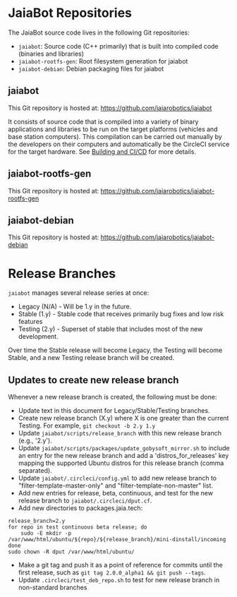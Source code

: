 # JaiaBot Repositories
The JaiaBot source code lives in the following Git repositories:

* `jaiabot`: Source code (C++ primarily) that is built into compiled code (binaries and libraries)
* `jaiabot-rootfs-gen`: Root filesystem generation for jaiabot
* `jaiabot-debian`: Debian packaging files for jaiabot

## jaiabot
This Git repository is hosted at: <https://github.com/jaiarobotics/jaiabot>

It consists of source code that is compiled into a variety of binary applications and libraries to be run on the target platforms (vehicles and base station computers). This compilation can be carried out manually by the developers on their computers and automatically be the CircleCI service for the target hardware. See [Building and CI/CD](page20_build.md) for more details.

## jaiabot-rootfs-gen
This Git repository is hosted at: <https://github.com/jaiarobotics/jaiabot-rootfs-gen>

## jaiabot-debian
This Git repository is hosted at: <https://github.com/jaiarobotics/jaiabot-debian>

# Release Branches

`jaiabot` manages several release series at once:

- Legacy (N/A) - Will be 1.y in the future.
 - Stable (1.y) - Stable code that receives primarily bug fixes and low risk features 
 - Testing (2.y) - Superset of stable that includes most of the new development.
 
Over time the Stable release will become Legacy, the Testing will become Stable, and a new Testing release branch will be created.

## Updates to create new release branch

Whenever a new release branch is created, the following must be done:

- Update text in this document for Legacy/Stable/Testing branches.
- Create new release branch (X.y) where X is one greater than the current Testing. For example, `git checkout -b 2.y 1.y`
- Update `jaiabot/scripts/release_branch` with this new release branch (e.g., '2.y').
- Update `jaiabot/scripts/packages/update_gobysoft_mirror.sh` to include an entry for the new release branch and add a 'distros_for_releases' key mapping the supported Ubuntu distros for this release branch (comma separated).
- Update `jaiabot/.circleci/config.yml` to add new release branch to "filter-template-master-only" and "filter-template-non-master" list.
- Add new entries for release, beta, continuous, and test for the new release branch to `jaiabot/.circleci/dput.cf`.
- Add new directories to packages.jaia.tech:
```
release_branch=2.y
for repo in test continuous beta release; do
	sudo -E mkdir -p /var/www/html/ubuntu/${repo}/${release_branch}/mini-dinstall/incoming
done
sudo chown -R dput /var/www/html/ubuntu/
```
- Make a git tag and push it as a point of reference for commits until the first release, such as `git tag 2.0.0_alpha1 && git push --tags`.
- Update `.circleci/test_deb_repo.sh` to test for new release branch in non-standard branches